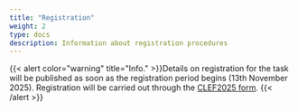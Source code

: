 ```yaml
---
title: "Registration"
weight: 2
type: docs
description: Information about registration procedures
---
```


{{< alert color="warning" title="Info." >}}Details on registration for the task will be published as soon as the registration period begins (13th November 2025). Registration will be carried out through the [CLEF2025 form](http://clef2025.clef-initiative.eu/index.php?page=Pages/labs.html). {{< /alert >}}


